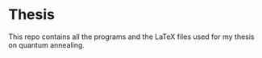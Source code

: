 # Thesis

This repo contains all the programs and the LaTeX files used for my thesis on quantum annealing. 